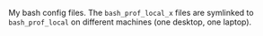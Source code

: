 My bash config files. The `bash_prof_local_x` files are symlinked to `bash_prof_local`
on different machines (one desktop, one laptop).

